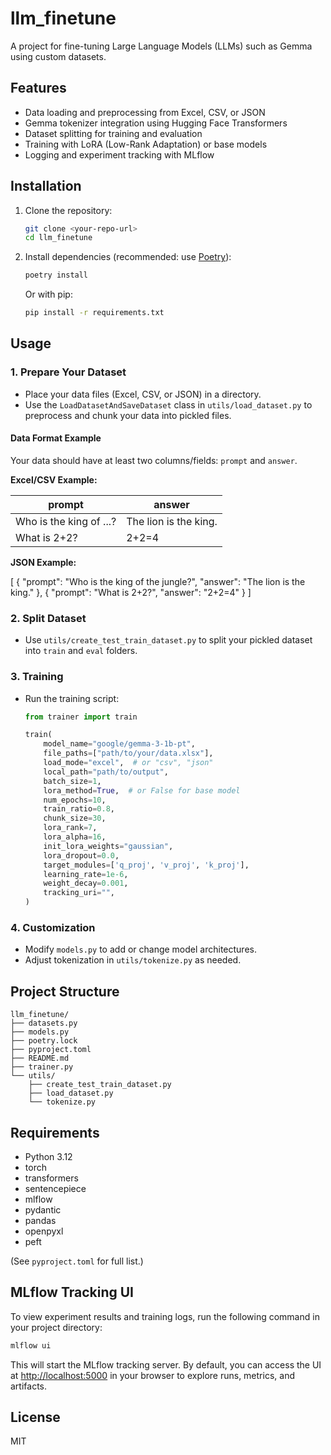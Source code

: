# llm_finetune

A project for fine-tuning Large Language Models (LLMs) such as Gemma using custom datasets.

## Features

- Data loading and preprocessing from Excel, CSV, or JSON
- Gemma tokenizer integration using Hugging Face Transformers
- Dataset splitting for training and evaluation
- Training with LoRA (Low-Rank Adaptation) or base models
- Logging and experiment tracking with MLflow

## Installation

1. Clone the repository:
   ```bash
   git clone <your-repo-url>
   cd llm_finetune
   ```

2. Install dependencies (recommended: use [Poetry](https://python-poetry.org/)):
   ```bash
   poetry install
   ```
   Or with pip:
   ```bash
   pip install -r requirements.txt
   ```

## Usage


### 1. Prepare Your Dataset

- Place your data files (Excel, CSV, or JSON) in a directory.
- Use the `LoadDatasetAndSaveDataset` class in `utils/load_dataset.py` to preprocess and chunk your data into pickled files.

#### Data Format Example

Your data should have at least two columns/fields: `prompt` and `answer`.

**Excel/CSV Example:**

| prompt                  | answer                |
|-------------------------|-----------------------|
| Who is the king of ...? | The lion is the king. |
| What is 2+2?            | 2+2=4                 |

**JSON Example:**

[
  { "prompt": "Who is the king of the jungle?", "answer": "The lion is the king." },
  { "prompt": "What is 2+2?", "answer": "2+2=4" }
]

### 2. Split Dataset

- Use `utils/create_test_train_dataset.py` to split your pickled dataset into `train` and `eval` folders.

### 3. Training

- Run the training script:
  ```python
  from trainer import train

  train(
      model_name="google/gemma-3-1b-pt",
      file_paths=["path/to/your/data.xlsx"],
      load_mode="excel",  # or "csv", "json"
      local_path="path/to/output",
      batch_size=1,
      lora_method=True,  # or False for base model
      num_epochs=10,
      train_ratio=0.8,
      chunk_size=30,
      lora_rank=7,
      lora_alpha=16,
      init_lora_weights="gaussian",
      lora_dropout=0.0,
      target_modules=['q_proj', 'v_proj', 'k_proj'],
      learning_rate=1e-6,
      weight_decay=0.001,
      tracking_uri="",
  )
  ```

### 4. Customization

- Modify `models.py` to add or change model architectures.
- Adjust tokenization in `utils/tokenize.py` as needed.

## Project Structure

```
llm_finetune/
├── datasets.py
├── models.py
├── poetry.lock
├── pyproject.toml
├── README.md
├── trainer.py
└── utils/
    ├── create_test_train_dataset.py
    ├── load_dataset.py
    └── tokenize.py
```

## Requirements

- Python 3.12
- torch
- transformers
- sentencepiece
- mlflow
- pydantic
- pandas
- openpyxl
- peft


(See `pyproject.toml` for full list.)

## MLflow Tracking UI

To view experiment results and training logs, run the following command in your project directory:

```bash
mlflow ui
```

This will start the MLflow tracking server. By default, you can access the UI at [http://localhost:5000](http://localhost:5000) in your browser to explore runs, metrics, and artifacts.

## License

MIT
